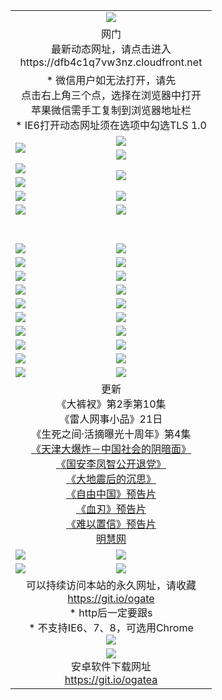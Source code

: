 ﻿<table>
  <tr></tr>
  <tr><td colspan=2 align=center><img src="https://cloud.githubusercontent.com/assets/11880933/13434984/f430fae2-e012-11e5-814f-c2df1e82b247.jpg" /></td></tr>
  <tr><td colspan=2 align=center>网门<br>最新动态网址，请点击进入
<br>https://dfb4c1q7vw3nz.cloudfront.net
    </td>
  </tr>
  <tr>
    <td colspan=2 align=center>* 微信用户如无法打开，请先<br>点击右上角三个点，选择在浏览器中打开<br>苹果微信需手工复制到浏览器地址栏
    <br>* IE6打开动态网址须在选项中勾选TLS 1.0</td>
  </tr>
  <tr>
    <td rowspan=2><a href="https://dfb4c1q7vw3nz.cloudfront.net/ogUP.aspx?name=11DKC.mp4&list=11DKC" target="_blank"><img src="https://dfb4c1q7vw3nz.cloudfront.net/Up/11DKC1.jpg" /></a></td> 
    <td><div><a href="https://dfb4c1q7vw3nz.cloudfront.net/ogUP.aspx?name=LRWS.mp4&list=LRWS" target="_blank"><img src="https://dfb4c1q7vw3nz.cloudfront.net/Up/LRWS.jpg" /></a></td>
   </tr>
  <tr>
    <td><a href="https://dfb4c1q7vw3nz.cloudfront.net/ogNiceVedio.aspx" target="_blank"><img src="https://dfb4c1q7vw3nz.cloudfront.net/Up/11TGKDY.jpg" /></a></td>
  </tr>
  <tr>
    <td><a href="https://dfb4c1q7vw3nz.cloudfront.net/ogUP.aspx?name=JQR.mp4&count=2" target="_blank"><img src="https://dfb4c1q7vw3nz.cloudfront.net/Up/JQR.jpg" /></a></td>   
    <td rowspan=2><a href="https://dfb4c1q7vw3nz.cloudfront.net/ogUP.aspx?name=JP.mp4&count=9" target="_blank"><img src="https://dfb4c1q7vw3nz.cloudfront.net/Up/JP.jpg" /></td>
  </tr>
  <tr>
    <td><a href="https://dfb4c1q7vw3nz.cloudfront.net/ogUP.aspx?name=WH.mp4" target="_blank"><img src="https://dfb4c1q7vw3nz.cloudfront.net/Up/WH.jpg" /></a></td>
  </tr>
  <tr>
    <td><a href="https://dfb4c1q7vw3nz.cloudfront.net/ogUP.aspx?name=SSZJ.mp4&list=SSZJ" target="_blank"><img src="https://dfb4c1q7vw3nz.cloudfront.net/Up/SSZJ.jpg" /></a></td>
    <td><a href="https://dfb4c1q7vw3nz.cloudfront.net/ogUP.aspx?name=1XQK.mp4&count=13" target="_blank"><img src="https://dfb4c1q7vw3nz.cloudfront.net/Up/1XQK.jpg" /></a</td>
  </tr>
  <tr>
    <td><a href="https://dfb4c1q7vw3nz.cloudfront.net/ogUP.aspx?name=ZY.mp4&count=2015|16" target="_blank"><img src="https://dfb4c1q7vw3nz.cloudfront.net/Up/ZY.jpg" /></a</td>
    <td><a href="https://dfb4c1q7vw3nz.cloudfront.net/ogUP.aspx?name=XTFY.mp4&count=B|2,A|24" target="_blank"><img src="https://dfb4c1q7vw3nz.cloudfront.net/Up/XTFY.jpg" /></a></td>
  </tr>
  <tr height="40">
  </tr>
  <tr>
    <td><a href="https://dfb4c1q7vw3nz.cloudfront.net/ogUP.aspx?name=4SQQ.mp4&list=4SQQ" target="_blank"><img src="https://dfb4c1q7vw3nz.cloudfront.net/Up/4SQQ0.jpg"/></a></td>
    <td><a href="https://dfb4c1q7vw3nz.cloudfront.net/ogUP.aspx?name=4SHQ.mp4&list=4SHQ" target="_blank"><img src="https://dfb4c1q7vw3nz.cloudfront.net/Up/4SHQ0.jpg"/></a></td>
  </tr>
  <tr>
    <td><a href="https://dfb4c1q7vw3nz.cloudfront.net/ogUP.aspx?name=4SZG.mp4&list=4SZG" target="_blank"><img src="https://dfb4c1q7vw3nz.cloudfront.net/Up/4SZG0.jpg"/></a></td>
    <td><a href="https://dfb4c1q7vw3nz.cloudfront.net/ogUP.aspx?name=4SDJ.mp4&list=4SDJ" target="_blank"><img src="https://dfb4c1q7vw3nz.cloudfront.net/Up/4SDJ0.jpg"/></a></td>
  </tr>
  <tr>
    <td><a href="https://dfb4c1q7vw3nz.cloudfront.net/ogUP.aspx?name=4SGX.mp4&list=4SGX" target="_blank"><img src="https://dfb4c1q7vw3nz.cloudfront.net/Up/4SGX0.jpg"/></a></td>
    <td><a href="https://dfb4c1q7vw3nz.cloudfront.net/ogUP.aspx?name=4SHD.mp4&list=4SHD" target="_blank"><img src="https://dfb4c1q7vw3nz.cloudfront.net/Up/4SHD0.jpg"/></a></td>
  </tr>
  <tr>
    <td><a href="https://dfb4c1q7vw3nz.cloudfront.net/ogUP.aspx?name=4CTX.mp4&list=4CTX" target="_blank"><img src="https://dfb4c1q7vw3nz.cloudfront.net/Up/4CTX0.jpg"/></a></td>
    <td><a href="https://dfb4c1q7vw3nz.cloudfront.net/ogUP.aspx?name=4CWZ.mp4&list=4CWZ" target="_blank"><img src="https://dfb4c1q7vw3nz.cloudfront.net/Up/4CWZ0.jpg"/></a></td>
  </tr>
  <tr>
    <td><a href="https://dfb4c1q7vw3nz.cloudfront.net/onUP.aspx?name=https://d1qhweuvr3wm0g.cloudfront.net/" target="_blank"><img src="https://dfb4c1q7vw3nz.cloudfront.net/Up/0DTW.jpg"/></a></td>
    <td><a href="https://dfb4c1q7vw3nz.cloudfront.net/onUP.aspx?name=https://d240ns8up8earz.cloudfront.net/acenter/" target="_blank"><img src="https://dfb4c1q7vw3nz.cloudfront.net/Up/0TDW.jpg" /></a></td>
  </tr>
  <tr>
    <td><a href="https://dfb4c1q7vw3nz.cloudfront.net/onUP.aspx?name=https://d4508d6vomz2p.cloudfront.net/gb/nsc413.htm" target="_blank"><img src="https://dfb4c1q7vw3nz.cloudfront.net/Up/0DJY.jpg" /></a></td>
    <td><a href="https://dfb4c1q7vw3nz.cloudfront.net/onUP.aspx?name=https://d3bxwq7vzudb5l.cloudfront.net/xtr/gb/prog204.html" target="_blank"><img src="https://dfb4c1q7vw3nz.cloudfront.net/Up/0XTR.jpg" /></a></td>
  </tr>
  <tr>
    <td><a href="https://dfb4c1q7vw3nz.cloudfront.net/onUP.aspx?name=https://d3aj00iefsmfgc.cloudfront.net/" target="_blank"><img src="https://dfb4c1q7vw3nz.cloudfront.net/Up/0MHW.jpg" /></a></td>
    <td><a href="https://dfb4c1q7vw3nz.cloudfront.net/onUP.aspx?name=https://d1sbg9daat0zu5.cloudfront.net/" target="_blank"><img src="https://dfb4c1q7vw3nz.cloudfront.net/Up/0ZJW.jpg" /></a></td>
  </tr>
  <tr>
    <td><a href="https://dfb4c1q7vw3nz.cloudfront.net/ogUP.aspx?name=0FG.zip" target="_blank"><img src="https://dfb4c1q7vw3nz.cloudfront.net/Up/0FG.jpg" /></a></td>
    <td><a href="https://dfb4c1q7vw3nz.cloudfront.net/ogUP.aspx?name=0FGA.apk" target="_blank"><img src="https://dfb4c1q7vw3nz.cloudfront.net/Up/0FGA.jpg" /></a></td>
  </tr>
  <tr>
    <td><a href="https://dfb4c1q7vw3nz.cloudfront.net/ogUP.aspx?name=0U.zip" target="_blank"><img src="https://dfb4c1q7vw3nz.cloudfront.net/Up/0U.jpg" /></a></td>
    <td><a href="https://dfb4c1q7vw3nz.cloudfront.net/ogUP.aspx?name=0UA.apk" target="_blank"><img src="https://dfb4c1q7vw3nz.cloudfront.net/Up/0UA.jpg" /></a></td>
  </tr>
  <tr>
    <td><a href="https://dfb4c1q7vw3nz.cloudfront.net/ogUP.aspx?name=0iPPOTV.zip" target="_blank"><img src="https://dfb4c1q7vw3nz.cloudfront.net/Up/0iPPOTV.jpg" /></a></td>
    <td><a href="https://dfb4c1q7vw3nz.cloudfront.net/ogUP.aspx?name=0iNTD.apk" target="_blank"><img src="https://dfb4c1q7vw3nz.cloudfront.net/Up/0iNTD.jpg" /></a></td>
  </tr>
  <tr>
    <td colspan=2 align=center>更新<br>
      《大裤衩》第2季第10集<br>
      《雷人网事小品》21日<br>
      《生死之间·活摘曝光十周年》第4集</a><br>
      <a href="https://dfb4c1q7vw3nz.cloudfront.net/ogUP.aspx?name=4TJDBZ.mp4" target="_blank">《天津大爆炸－中国社会的阴暗面》</a><br>
      <a href="https://dfb4c1q7vw3nz.cloudfront.net/ogUP.aspx?name=4LFZ.mp4" target="_blank">《国安李凤智公开退党》</a><br>
      <a href="https://dfb4c1q7vw3nz.cloudfront.net/ogUP.aspx?name=4DDZHDCS.mp4" target="_blank">《大地震后的沉思》</a><br>
      <a href="https://dfb4c1q7vw3nz.cloudfront.net/ogUP.aspx?name=11ZYZG0.mp4" target="_blank">《自由中国》预告片</a><br>
      <a href="https://dfb4c1q7vw3nz.cloudfront.net/ogUP.aspx?name=11XR.mp4" target="_blank">《血刃》预告片</a><br>
      <a href="https://dfb4c1q7vw3nz.cloudfront.net/ogUP.aspx?name=11NYZX.mp4&count=2" target="_blank">《难以置信》预告片</a><br>
      <a href="https://dfb4c1q7vw3nz.cloudfront.net/onUP.aspx?name=https://www.minghui.org/" target="_blank">明慧网</a></td>
    </td>
  </tr>
  <tr>
    <td><a href="https://dfb4c1q7vw3nz.cloudfront.net/ogNice.aspx" target="_blank"><img src="https://cloud.githubusercontent.com/assets/11880933/13720378/f84bb392-e841-11e5-8739-815049dd6ff8.jpg" /></a></td>
    <td><a href="https://dfb4c1q7vw3nz.cloudfront.net/onCO.aspx?ob=600%E4%BA%8B%E7%89%A9&op=%E5%A2%9E%E5%88%A0%E6%94%B9&args=WH1~%23%E7%B1%BB%E5%9E%8B6%E6%96%B0%E9%97%BB%7c%23%E7%B1%BB%E5%9E%8B6%E8%AF%84%E8%AE%BA&mode=" target="_blank"><img src="https://cloud.githubusercontent.com/assets/11880933/13720380/04d76a16-e842-11e5-8833-e627daa88802.jpg" /></a></td> 
  </tr>
  <tr>
    <td><a href="https://dfb4c1q7vw3nz.cloudfront.net/ogDY.aspx" target="_blank"><img src="https://cloud.githubusercontent.com/assets/11880933/13720384/11817090-e842-11e5-9571-7dc2f1af9f42.jpg" /></a></td>
    <td><a href="https://dfb4c1q7vw3nz.cloudfront.net/ogST.aspx" target="_blank"><img src="https://cloud.githubusercontent.com/assets/11880933/13720385/1467ea3c-e842-11e5-86df-c96c9a556aaf.jpg" /></a></td> 
  </tr>
  <!--tr>
    <td colspan=2 align=center>
      <微信可扫描以下临时二维码<br/>https://bit.ly/1mBQHW8<br/><a href="https://dfb4c1q7vw3nz.cloudfront.net/Up/0WMGDL3.png" target="_blank"><img src="https://dfb4c1q7vw3nz.cloudfront.net/Up/0WMGD3.png"/></a>
  </tr-->
  <tr>
    <td colspan=2 align=center>可以持续访问本站的永久网址，请收藏<br/><a href="https://git.io/ogate" target="_blank">https://git.io/ogate</a><br/>* http后一定要跟s<br/>* 不支持IE6、7、8，可选用Chrome<br/><a href="https://dfb4c1q7vw3nz.cloudfront.net/Up/0WMGDL2.png" target="_blank"><img src="https://dfb4c1q7vw3nz.cloudfront.net/Up/0WMGD2.png"/></a></td>
  </tr>
  <tr>
    <td colspan=2 align=center><a href="https://dfb4c1q7vw3nz.cloudfront.net/ogUP.aspx?name=0oGate.apk" target="_blank"><img src="https://cloud.githubusercontent.com/assets/11880933/13720399/75e143ee-e842-11e5-9f0a-1421f423c80f.jpg" /></a><br>安卓软件下载网址<br><a href="https://git.io/ogatea">https://git.io/ogatea</a></td>
  </tr>
  <!--tr>
    <td colspan=2 align=center>可能失效的动态网址
    </td>
  </tr-->
</table>
